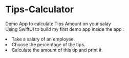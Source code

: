 # Tips-Calculator
Demo App to calculate Tips Amount on your salay <br>
Using SwiftUI to build my first demo app inside the app :
<li>Take a salary of an employee.
<li>Choose the percentage of the tips.
<li>Calculate the amount of this tip and print it.

